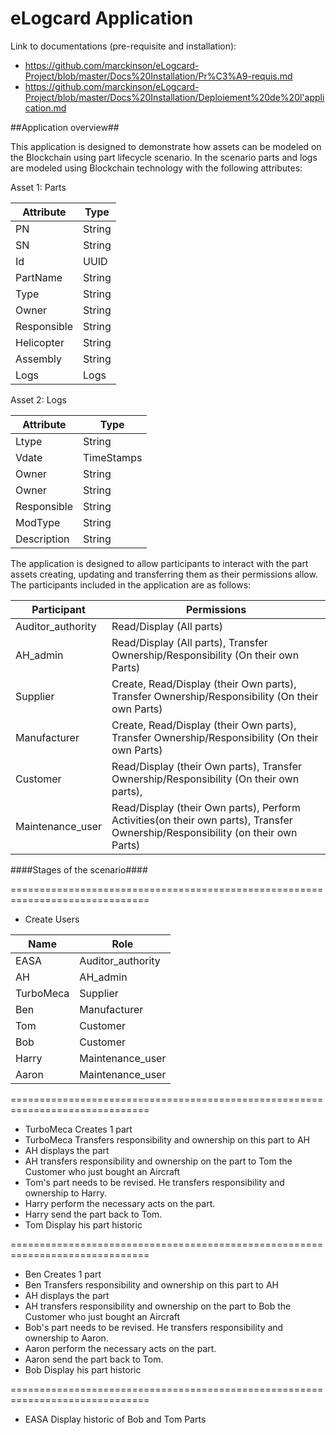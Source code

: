 # eLogcard Application 

Link to documentations (pre-requisite and installation): 
- https://github.com/marckinson/eLogcard-Project/blob/master/Docs%20Installation/Pr%C3%A9-requis.md 
- https://github.com/marckinson/eLogcard-Project/blob/master/Docs%20Installation/Deploiement%20de%20l'application.md
 

##Application overview##

This application is designed to demonstrate how assets can be modeled on the Blockchain using part lifecycle scenario. 
In the scenario parts and logs  are modeled using Blockchain technology with the following attributes:


Asset 1: Parts 

| Attribute       | Type                   |   
| --------------- | ---------------------- |   
| PN           	  | String  			   |    
| SN              | String                 |
| Id              | UUID                   |
| PartName        | String                 |
| Type            | String                 |
| Owner           | String                 |
| Responsible     | String                 |
| Helicopter      | String                 |
| Assembly        | String                 |
| Logs 			  | Logs                   |

Asset 2: Logs 

| Attribute       | Type                   |
| --------------- | ---------------------- |
| Ltype           | String  			   |
| Vdate           | TimeStamps             |
| Owner           | String                 |
| Owner        	  | String                 |
| Responsible     | String                 |
| ModType         | String                 |
| Description     | String                 |


The application is designed to allow participants to interact with the part assets creating, 
updating and transferring them as their permissions allow. The participants included in the application are as follows:

| Participant       | Permissions                                                                                                                   |
| ------------------| ------------------------------------------------------------------------------------------------------------------------------|
| Auditor_authority | Read/Display (All parts)                                				      						  				            |
| AH_admin		    | Read/Display (All parts), Transfer Ownership/Responsibility (On their own Parts)   				   				            |
| Supplier   	 	| Create, Read/Display (their Own parts), Transfer Ownership/Responsibility (On their own Parts)					            |
| Manufacturer   	| Create, Read/Display (their Own parts), Transfer Ownership/Responsibility (On their own Parts)        		                |
| Customer		    | Read/Display (their Own parts),  Transfer Ownership/Responsibility (On their own parts),               		                |
| Maintenance_user 	| Read/Display (their Own parts), Perform Activities(on their own parts), Transfer Ownership/Responsibility (on their own Parts)|

####Stages of the scenario####


==============================================================================
- Create Users

| Name       | Role                  |
| -----------| ----------------------|
| EASA 		 | Auditor_authority     |
| AH   		 | AH_admin              |
| TurboMeca  | Supplier				 |
| Ben  	     | Manufacturer          |
| Tom	     | Customer              |
| Bob	     | Customer              |
| Harry 	 | Maintenance_user      |
| Aaron 	 | Maintenance_user      |

==============================================================================
- TurboMeca Creates 1 part  
- TurboMeca Transfers responsibility and ownership on this part to AH
- AH displays the part
- AH transfers responsibility and ownership on the  part to Tom the Customer who just bought an Aircraft
- Tom's part needs to be revised. He transfers responsibility and ownership to Harry.
- Harry perform the necessary acts on the part.
- Harry send the part back to Tom.
- Tom Display his  part historic 

==============================================================================
- Ben Creates 1 part
- Ben Transfers responsibility and ownership on this part to AH
- AH displays the part
- AH transfers responsibility and ownership on the  part to Bob the Customer who just bought an Aircraft
- Bob's part needs to be revised. He transfers responsibility and ownership to Aaron.
- Aaron perform the necessary acts on the part.
- Aaron send the part back to Tom.
- Bob Display his  part historic
 
==============================================================================
- EASA Display historic of Bob and Tom Parts 








